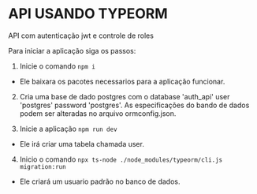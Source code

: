 # API USANDO TYPEORM

API com autenticação jwt e controle de roles

Para iniciar a aplicação siga os passos:

1. Inicie o comando `npm i` 
- Ele baixara os pacotes necessarios para a aplicação funcionar.

2. Cria uma base de dado postgres com o database 'auth_api' user 'postgres' password 'postgres'. As especificações do bando de dados podem ser alteradas no arquivo ormconfig.json.

3. Inicie a aplicação `npm run dev`
- Ele irá criar uma tabela chamada user.

4. Inicio o comando `npx ts-node ./node_modules/typeorm/cli.js migration:run`
- Ele criará um usuario padrão no banco de dados.

